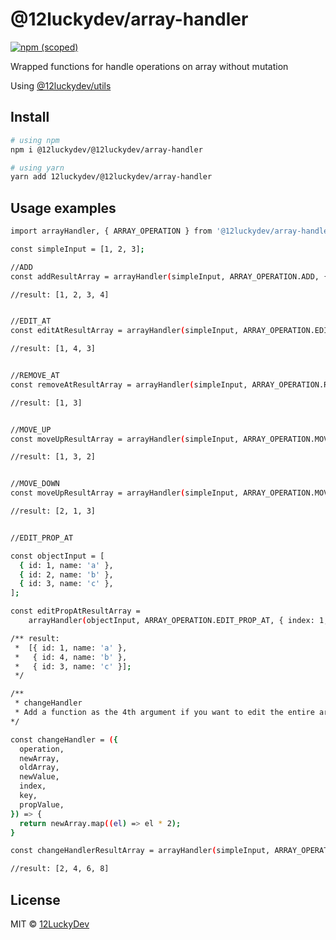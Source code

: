 # @12luckydev/array-handler

[![npm (scoped)](https://img.shields.io/npm/v/@12luckydev/array-handler)](https://www.npmjs.com/package/@12luckydev/array-handler)

Wrapped functions for handle operations on array without mutation

Using [@12luckydev/utils](https://www.npmjs.com/package/@12luckydev/utils)

## Install

```sh
# using npm
npm i @12luckydev/@12luckydev/array-handler

# using yarn
yarn add 12luckydev/@12luckydev/array-handler
```

## Usage examples

```sh
import arrayHandler, { ARRAY_OPERATION } from '@12luckydev/array-handler';

const simpleInput = [1, 2, 3];

//ADD
const addResultArray = arrayHandler(simpleInput, ARRAY_OPERATION.ADD, { newValue: 4 });

//result: [1, 2, 3, 4]


//EDIT_AT
const editAtResultArray = arrayHandler(simpleInput, ARRAY_OPERATION.EDIT_AT, { newValue: 4, index: 1 });

//result: [1, 4, 3]


//REMOVE_AT
const removeAtResultArray = arrayHandler(simpleInput, ARRAY_OPERATION.REMOVE_AT, { index: 1 });

//result: [1, 3]


//MOVE_UP
const moveUpResultArray = arrayHandler(simpleInput, ARRAY_OPERATION.MOVE_UP, { index: 1 });

//result: [1, 3, 2]


//MOVE_DOWN
const moveUpResultArray = arrayHandler(simpleInput, ARRAY_OPERATION.MOVE_DOWN, { index: 1 });

//result: [2, 1, 3]


//EDIT_PROP_AT

const objectInput = [
  { id: 1, name: 'a' },
  { id: 2, name: 'b' },
  { id: 3, name: 'c' },
];

const editPropAtResultArray =
    arrayHandler(objectInput, ARRAY_OPERATION.EDIT_PROP_AT, { index: 1, key: 'id', propValue: 4 });

/** result:
 *  [{ id: 1, name: 'a' },
 *   { id: 4, name: 'b' },
 *   { id: 3, name: 'c' }];
 */

/**
 * changeHandler
 * Add a function as the 4th argument if you want to edit the entire array after performing the operation
*/

const changeHandler = ({
  operation,
  newArray,
  oldArray,
  newValue,
  index,
  key,
  propValue,
}) => {
  return newArray.map((el) => el * 2);
}

const changeHandlerResultArray = arrayHandler(simpleInput, ARRAY_OPERATION.ADD, { newValue: 4 }, changeHandler);

//result: [2, 4, 6, 8]
```

## License

MIT © [12LuckyDev](https://github.com/12LuckyDev)
